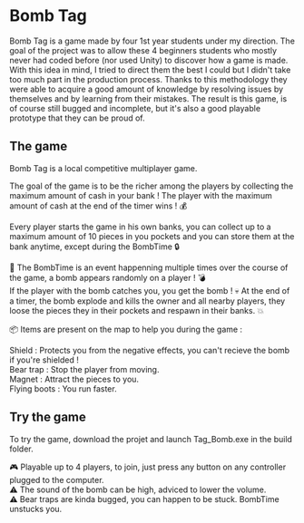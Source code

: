 # Bomb Tag

Bomb Tag is a game made by four 1st year students under my direction. The goal of the project was to allow these 4 beginners students who mostly never had coded before (nor used Unity) to discover how a game is made. With this idea in mind, I tried to direct them the best I could but I didn't take too much part in the production process. Thanks to this methodology they were able to acquire a good amount of knowledge by resolving issues by themselves and by learning from their mistakes.
The result is this game, is of course still bugged and incomplete, but it's also a good playable prototype that they can be proud of.

## The game

Bomb Tag is a local competitive multiplayer game.

The goal of the game is to be the richer among the players by collecting the maximum amount of cash in your bank ! The player with the maximum amount of cash at the end of the timer wins ! 💰  

Every player starts the game in his own banks, you can collect up to a maximum amount of 10 pieces in you pockets and you can store them at the bank anytime, except during the BombTime 🔒  

 🚨 The BombTime is an event happenning multiple times over the course of the game, a bomb appears randomly on a player ! 💣  
If the player with the bomb catches you, you get the bomb ! 💀
At the end of a timer, the bomb explode and kills the owner and all nearby players, they loose the pieces they in their pockets and respawn in their banks. 💥  

📦 Items are present on the map to help you during the game :

Shield : Protects you from the negative effects, you can't recieve the bomb if you're shielded !  
Bear trap : Stop the player from moving.  
Magnet : Attract the pieces to you.  
Flying boots : You run faster.  

## Try the game

To try the game, download the projet and launch Tag_Bomb.exe in the build folder.

🎮 Playable up to 4 players, to join, just press any button on any controller plugged to the computer.   
⚠️ The sound of the bomb can be high, adviced to lower the volume.    
⚠️ Bear traps are kinda bugged, you can happen to be stuck. BombTime unstucks you.  

